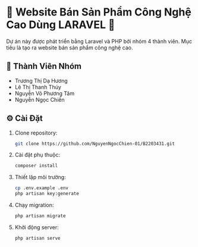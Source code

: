 # 🌟 Website Bán Sản Phẩm Công Nghệ Cao Dùng LARAVEL 🌟

Dự án này được phát triển bằng Laravel và PHP bởi nhóm 4 thành viên. Mục tiêu là tạo ra website bán sản phẩm công nghệ cao.
## 👥 Thành Viên Nhóm

- Trương Thị Dạ Hương
- Lê Thị Thanh Thúy
- Nguyễn Võ Phương Tâm
- Nguyễn Ngọc Chiến


## ⚙️ Cài Đặt

1. Clone repository:
    ```bash
    git clone https://github.com/NguyenNgocChien-01/B2203431.git
    ```

2. Cài đặt phụ thuộc:
    ```bash
    composer install
    ```

3. Thiết lập môi trường:
    ```bash
    cp .env.example .env
    php artisan key:generate
    ```

4. Chạy migration:
    ```bash
    php artisan migrate
    ```

5. Khởi động server:
    ```bash
    php artisan serve
    ```


